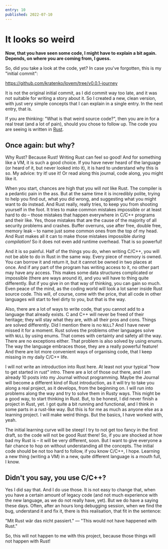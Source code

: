 ```yaml
---
entry: 10
published: 2022-07-10
---
```


# It looks so weird

__Now, that you have seen some code, I might have to explain a bit again. Depends, on where you 
are coming from, I guess.__

So, did you take a look at the code, yet? In case you've forgotten, this is my "initial commit":

https://github.com/kratenko/lovem/tree/v0.0.1-journey

It is not the original initial commit, as I did commit way too late, and it was not suitable for 
writing a story about it. So I created a new, clean version, with just very simple concepts that 
I can explain in a single entry. In the next entry, that is.

If you are thinking: "What is that weird source code?", then you are in for a real treat (and a lot of pain), 
should you chose to follow up. The code you are seeing is written in [Rust][rust].

## Once again: but why?
Why Rust? Because Rust! Writing Rust can feel so good! And for something like a VM, it is such a good choice. 
If you have never heard of the language (or heard of it, but never looked into it), it is hard to understand 
why this is so. My advice: try it! use it! Or read along this journal, code along, you might like it.

When you start, chances are high that you will *not* like Rust. 
The compiler is a pedantic pain in the ass. But at the same time it is incredibly polite, trying to 
help you find out, what you did wrong, and suggesting what you might want to do instead.
And Rust really, really tries, to keep you from shooting yourself in the foot. It 
tries to make common mistakes impossible or at least hard to do &ndash; those mistakes that happen everywhere 
in C/C++ programs and their like. Yes, those mistakes that are the cause of the majority of all security 
problems and crashes. Buffer overruns, use after free, double free, memory leak &ndash; to name just some 
common ones from the top of my head. And Rust makes all it can to make those mistakes impossible *during 
compilation!* So it does not even add runtime overhead. That is so powerful!

And it is so painful. Half of the things you do, when writing C/C++, you will not be able to do in Rust 
in the same way. Every piece of memory is owned. You can borrow it and return it, but it cannot be owned 
in two places at once. And if any part of the program has writing access to it, no other part may have 
any access. This makes some data structures complicated or impossible (there are ways around it), and you 
will have to thing quite differently. But if you give in on that way of thinking, you can gain so much. 
Even peace of the mind, as the coding world will look a lot saner inside Rust source code. This will, of 
course, come with the price, that all code in other languages will start to feel dirty to you, but that 
is the way.

Also, there are a lot of ways to write code, that you cannot add to a language that already exists. 
C and C++ will never be freed of their heritage; they will stay what they are, with all their pros 
and cons. Things are solved differently. Did I mention there is no `NULL`? And I have never missed 
it for a moment. Rust solves the problems other languages solve with `NULL` by using enums. That comes 
with certainty and safety all the way. There are no exceptions either. That problem is also solved 
by using enums. The way the language embraces those, they are a really powerful feature! And there are 
lot more convenient ways of organising code, that I keep missing in my daily C/C++ life.

I will not write an introduction into Rust here. At least not your typical "how to get started in rust"
intro. There are a lot of those out there, and I am already 10 posts into my Journal without programming.
Maybe the Journal will become a different kind of Rust introduction, as it will try to take you along 
a real project, as it develops, from the beginning on. I will run into problems along the way and try to 
solve them in Rusty ways. This might be a good way, to start thinking in Rust. But, to be honest, I 
did never finish a project in Rust, yet. I got quite a bit running and functional, and I think in 
some parts in a rust-like way. But this is for me as much as anyone else as a learning project. I will 
make weird things. But the basics, I have worked with, yeah.

The initial learning curve will be steep! I try to not get too fancy in the first draft, so the code 
will not be good Rust there! So, if you are shocked at how bad my Rust is &ndash; it will be very 
different, soon. But I want to give everyone a fair chance to hop on without understanding all the 
concepts. The initial code should be not too hard to follow, if you know C/C++, I hope. Learning a new 
thing (writing a VM) in a new, quite different language is a mouth full, I know.


## Didn't you say, you use C/C++?
Yes I did say that. And I do use those. It is not easy to change that, when you have a certain amount 
of legacy code (and not much experience with the new language, as we do not really have, yet). But we 
do have a saying these days. Often, after an hours long debugging session, when we find the bug, 
understand it and fix it, there is this realisation, that fit in the sentence:

"Mit Rust wär das nicht passiert." &mdash; "This would not have happened with Rust."

So, this will not happen to me with this project, because those things will not happen with Rust!

[rust]: [https://rust-lang.org]
